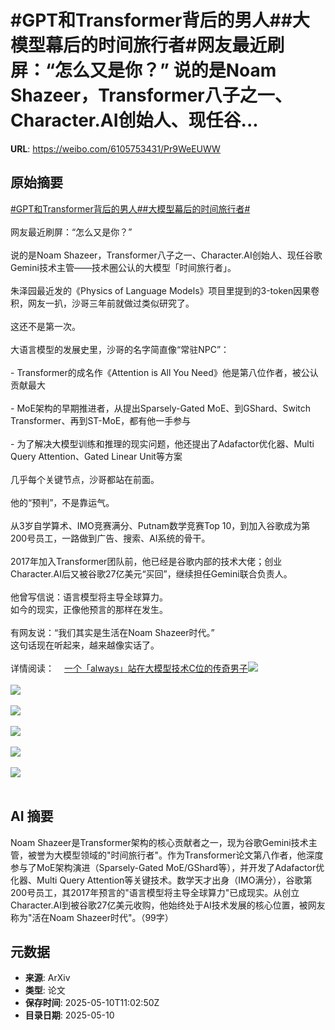 # #GPT和Transformer背后的男人##大模型幕后的时间旅行者#网友最近刷屏：“怎么又是你？” 说的是Noam Shazeer，Transformer八子之一、Character.AI创始人、现任谷...

**URL**: https://weibo.com/6105753431/Pr9WeEUWW

## 原始摘要

<a href="https://m.weibo.cn/search?containerid=231522type%3D1%26t%3D10%26q%3D%23GPT%E5%92%8CTransformer%E8%83%8C%E5%90%8E%E7%9A%84%E7%94%B7%E4%BA%BA%23&amp;extparam=%23GPT%E5%92%8CTransformer%E8%83%8C%E5%90%8E%E7%9A%84%E7%94%B7%E4%BA%BA%23" data-hide=""><span class="surl-text">#GPT和Transformer背后的男人#</span></a><a href="https://m.weibo.cn/search?containerid=231522type%3D1%26t%3D10%26q%3D%23%E5%A4%A7%E6%A8%A1%E5%9E%8B%E5%B9%95%E5%90%8E%E7%9A%84%E6%97%B6%E9%97%B4%E6%97%85%E8%A1%8C%E8%80%85%23&amp;extparam=%23%E5%A4%A7%E6%A8%A1%E5%9E%8B%E5%B9%95%E5%90%8E%E7%9A%84%E6%97%B6%E9%97%B4%E6%97%85%E8%A1%8C%E8%80%85%23" data-hide=""><span class="surl-text">#大模型幕后的时间旅行者#</span></a><br><br>网友最近刷屏：“怎么又是你？”  <br><br>说的是Noam Shazeer，Transformer八子之一、Character.AI创始人、现任谷歌Gemini技术主管——技术圈公认的大模型「时间旅行者」。<br><br>朱泽园最近发的《Physics of Language Models》项目里提到的3-token因果卷积，网友一扒，沙哥三年前就做过类似研究了。<br><br>这还不是第一次。<br><br>大语言模型的发展史里，沙哥的名字简直像“常驻NPC”：<br><br>- Transformer的成名作《Attention is All You Need》他是第八位作者，被公认贡献最大<br>    <br>- MoE架构的早期推进者，从提出Sparsely-Gated MoE、到GShard、Switch Transformer、再到ST-MoE，都有他一手参与<br>    <br>- 为了解决大模型训练和推理的现实问题，他还提出了Adafactor优化器、Multi Query Attention、Gated Linear Unit等方案<br>    <br>几乎每个关键节点，沙哥都站在前面。<br><br>他的“预判”，不是靠运气。  <br><br>从3岁自学算术、IMO竞赛满分、Putnam数学竞赛Top 10，到加入谷歌成为第200号员工，一路做到广告、搜索、AI系统的骨干。<br><br>2017年加入Transformer团队前，他已经是谷歌内部的技术大佬；创业Character.AI后又被谷歌27亿美元“买回”，继续担任Gemini联合负责人。<br><br>他曾写信说：语言模型将主导全球算力。  <br>如今的现实，正像他预言的那样在发生。<br><br>有网友说：“我们其实是生活在Noam Shazeer时代。”  <br>这句话现在听起来，越来越像实话了。<br><br>详情阅读：<a href="https://weibo.cn/sinaurl?u=https%3A%2F%2Fmp.weixin.qq.com%2Fs%2FUSqd0EDbJtbU87hV7jdV5Q" data-hide=""><span class="url-icon"><img style="width: 1rem;height: 1rem" src="https://h5.sinaimg.cn/upload/2015/09/25/3/timeline_card_small_web_default.png" referrerpolicy="no-referrer"></span><span class="surl-text">一个「always」站在大模型技术C位的传奇男子</span></a><img style="" src="https://tvax1.sinaimg.cn/large/006Fd7o3gy1i1aa735orij30v00zknmy.jpg" referrerpolicy="no-referrer"><br><br><img style="" src="https://tvax2.sinaimg.cn/large/006Fd7o3gy1i1aa74lik2j30zk0qttov.jpg" referrerpolicy="no-referrer"><br><br><img style="" src="https://tvax4.sinaimg.cn/large/006Fd7o3gy1i1aa6y0d4ej30wo0di477.jpg" referrerpolicy="no-referrer"><br><br><img style="" src="https://tvax1.sinaimg.cn/large/006Fd7o3gy1i1aa78sz3ej30u10idjux.jpg" referrerpolicy="no-referrer"><br><br><img style="" src="https://tvax1.sinaimg.cn/large/006Fd7o3gy1i1aa7olbazj30to0n6qfx.jpg" referrerpolicy="no-referrer"><br><br><img style="" src="https://tvax3.sinaimg.cn/large/006Fd7o3gy1i1aa81x38fj30un0dlad1.jpg" referrerpolicy="no-referrer"><br><br>

## AI 摘要

Noam Shazeer是Transformer架构的核心贡献者之一，现为谷歌Gemini技术主管，被誉为大模型领域的"时间旅行者"。作为Transformer论文第八作者，他深度参与了MoE架构演进（Sparsely-Gated MoE/GShard等），并开发了Adafactor优化器、Multi Query Attention等关键技术。数学天才出身（IMO满分），谷歌第200号员工，其2017年预言的"语言模型将主导全球算力"已成现实。从创立Character.AI到被谷歌27亿美元收购，他始终处于AI技术发展的核心位置，被网友称为"活在Noam Shazeer时代"。（99字）

## 元数据

- **来源**: ArXiv
- **类型**: 论文
- **保存时间**: 2025-05-10T11:02:50Z
- **目录日期**: 2025-05-10
